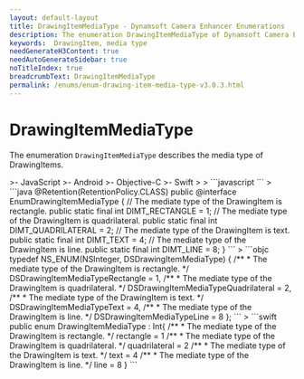 ```yaml
---
layout: default-layout
title: DrawingItemMediaType - Dynamsoft Camera Enhancer Enumerations
description: The enumeration DrawingItemMediaType of Dynamsoft Camera Enhancer describes the media type of DrawingItems.
keywords:  DrawingItem, media type
needGenerateH3Content: true
needAutoGenerateSidebar: true
noTitleIndex: true
breadcrumbText: DrawingItemMediaType
permalink: /enums/enum-drawing-item-media-type-v3.0.3.html
---
```


# DrawingItemMediaType

The enumeration `DrawingItemMediaType` describes the media type of DrawingItems.

<div class="sample-code-prefix template2"></div>
   >- JavaScript
   >- Android
   >- Objective-C
   >- Swift
   >
>
```javascript
```
>
```java
@Retention(RetentionPolicy.CLASS)
public @interface EnumDrawingItemMediaType {
   // The mediate type of the DrawingItem is rectangle.
   public static final int DIMT_RECTANGLE = 1;
   // The mediate type of the DrawingItem is quadrilateral.
   public static final int DIMT_QUADRILATERAL = 2;
   // The mediate type of the DrawingItem is text.
   public static final int DIMT_TEXT = 4;
   // The mediate type of the DrawingItem is line.
   public static final int DIMT_LINE = 8;
}
```
>
```objc
typedef NS_ENUM(NSInteger, DSDrawingItemMediaType) {
   /**
    * The mediate type of the DrawingItem is rectangle.
    */
   DSDrawingItemMediaTypeRectangle = 1,
   /**
    * The mediate type of the DrawingItem is quadrilateral.
    */
   DSDrawingItemMediaTypeQuadrilateral = 2,
   /**
    * The mediate type of the DrawingItem is text.
    */
   DSDrawingItemMediaTypeText = 4,
   /**
    * The mediate type of the DrawingItem is line.
    */
   DSDrawingItemMediaTypeLine = 8
};
```
>
```swift
public enum DrawingItemMediaType : Int{
   /**
    * The mediate type of the DrawingItem is rectangle.
    */
   rectangle = 1
   /**
    * The mediate type of the DrawingItem is quadrilateral.
    */
   quadrilateral = 2
   /**
    * The mediate type of the DrawingItem is text.
    */
   text = 4
   /**
    * The mediate type of the DrawingItem is line.
    */
   line = 8
}
```
